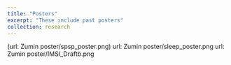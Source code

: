 ```yaml
---
title: "Posters"
excerpt: "These include past posters"
collection: research
---
```


(url: Zumin poster/spsp_poster.png)
url: Zumin poster/sleep_poster.png
url: Zumin poster/IMSI_Draftb.png
